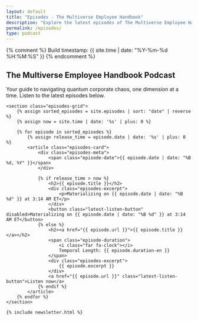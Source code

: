 ```yaml
---
layout: default
title: "Episodes - The Multiverse Employee Handbook"
description: "Explore the latest episodes of The Multiverse Employee Handbook, a podcast blending humor and science fiction."
permalink: /episodes/
type: podcast
---
```


{% comment %} Build timestamp: {{ site.time | date: "%Y-%m-%d %H:%M:%S" }} {% endcomment %}

<div class="background-container">
    <div class="background-overlay"></div>
</div>

<div class="main-container">
    <section class="episodes-header">
        <h1>The Multiverse Employee Handbook Podcast</h1>
        <p class="episodes-intro">Your guide to navigating quantum corporate chaos, one dimension at a time. Listen to the latest episodes below.</p>
    </section>

    <section class="episodes-grid">
        {% assign sorted_episodes = site.episodes | sort: "date" | reverse %}
        {% assign now = site.time | date: '%s' | plus: 0 %}

        {% for episode in sorted_episodes %}
            {% assign release_time = episode.date | date: '%s' | plus: 0 %}
            <article class="episodes-card">
                <div class="episodes-meta">
                    <span class="episode-date">{{ episode.date | date: "%B %d, %Y" }}</span>
                </div>

                {% if release_time > now %}
                    <h2>{{ episode.title }}</h2>
                    <div class="episodes-excerpt">
                        <p>Materializing on {{ episode.date | date: "%B %d" }} at 3:14 AM ET</p>
                    </div>
                    <button class="latest-listen-button" disabled>Materializing on {{ episode.date | date: "%B %d" }} at 3:14 AM ET</button>
                {% else %}
                    <h2><a href="{{ episode.url }}">{{ episode.title }}</a></h2>
                    <span class="episode-duration">
                        <i class="far fa-clock"></i>
                        Temporal Length: {{ episode.duration-en }}
                    </span>
                    <div class="episodes-excerpt">
                        {{ episode.excerpt }}
                    </div>
                    <a href="{{ episode.url }}" class="latest-listen-button">Listen now</a>
                {% endif %}
            </article>
        {% endfor %}
    </section>

    {% include newsletter.html %}
</div>

<div id="quantum-field" class="quantum-field"></div>
